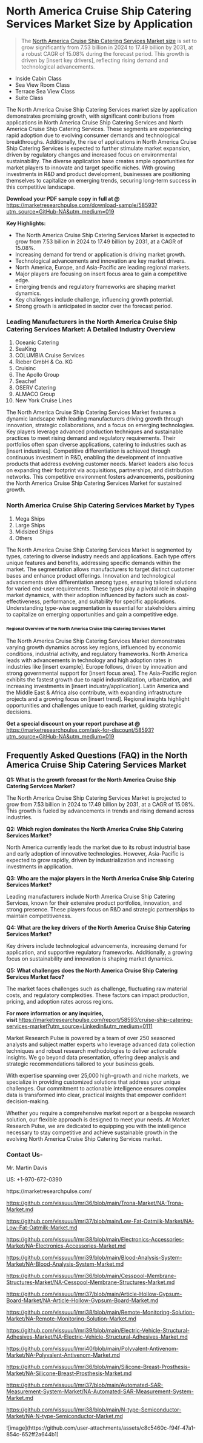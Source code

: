 <h1>North America Cruise Ship Catering Services Market&nbsp;Size by Application</h1><blockquote><p>The <a href="https://marketresearchpulse.com/download-sample/58593?utm_source=GitHub-NA&amp;utm_medium=019">North America Cruise Ship Catering Services Market size</a> is set to grow significantly from 7.53 billion in 2024 to 17.49 billion by 2031, at a robust CAGR of 15.08% during the forecast period. This growth is driven by [insert key drivers], reflecting rising demand and technological advancements.</p></blockquote><ul><li>Inside Cabin Class<li> Sea View Room Class<li> Terrace Sea View Class<li> Suite Class</li></ul><p>The North America Cruise Ship Catering Services market size by application demonstrates promising growth, with significant contributions from applications in North America Cruise Ship Catering Services and North America Cruise Ship Catering Services. These segments are experiencing rapid adoption due to evolving consumer demands and technological breakthroughs. Additionally, the rise of applications in North America Cruise Ship Catering Services is expected to further stimulate market expansion, driven by regulatory changes and increased focus on environmental sustainability. The diverse application base creates ample opportunities for market players to innovate and target specific niches. With growing investments in R&D and product development, businesses are positioning themselves to capitalize on emerging trends, securing long-term success in this competitive landscape.</p><p><strong>Download your PDF sample copy in full at @ </strong><a href="https://marketresearchpulse.com/download-sample/58593?utm_source=GitHub-NA&amp;utm_medium=019">https://marketresearchpulse.com/download-sample/58593?utm_source=GitHub-NA&amp;utm_medium=019</a></p><p><strong>Key Highlights: </strong></p><ul><li>The North America Cruise Ship Catering Services Market is expected to grow from 7.53 billion in 2024 to 17.49 billion by 2031, at a CAGR of 15.08%.</li><li>Increasing demand for trend or application is driving market growth.</li><li>Technological advancements and innovation are key market drivers.</li><li>North America, Europe, and Asia-Pacific are leading regional markets.</li><li>Major players are focusing on insert focus area to gain a competitive edge.</li><li>Emerging trends and regulatory frameworks are shaping market dynamics.</li><li>Key challenges include challenge, influencing growth potential.</li><li>Strong growth is anticipated in sector over the forecast period.</li></ul><h3>Leading Manufacturers in the North America Cruise Ship Catering Services Market: A Detailed Industry Overview</h3><ol><li>Oceanic Catering</li><li>SeaKing</li><li>COLUMBIA Cruise Services</li><li>Rieber GmbH & Co. KG</li><li>Cruisinc</li><li>The Apollo Group</li><li>Seachef</li><li>OSERV Catering</li><li>ALMACO Group</li><li>New York Cruise Lines</li></ol><div class="flex max-w-full flex-col flex-grow"><div class="min-h-8 text-message flex w-full flex-col items-end gap-2 whitespace-normal break-words [.text-message+&amp;]:mt-5" dir="auto" data-message-author-role="assistant" data-message-id="fd8432e4-4910-450d-b182-61b7bfb0a01f" data-message-model-slug="gpt-4o"><div class="flex w-full flex-col gap-1 empty:hidden first:pt-[3px]"><div class="markdown prose w-full break-words dark:prose-invert light"><p>The North America Cruise Ship Catering Services Market features a dynamic landscape with leading manufacturers driving growth through innovation, strategic collaborations, and a focus on emerging technologies. Key players leverage advanced production techniques and sustainable practices to meet rising demand and regulatory requirements. Their portfolios often span diverse applications, catering to industries such as [insert industries]. Competitive differentiation is achieved through continuous investment in R&amp;D, enabling the development of innovative products that address evolving customer needs. Market leaders also focus on expanding their footprint via acquisitions, partnerships, and distribution networks. This competitive environment fosters advancements, positioning the North America Cruise Ship Catering Services Market for sustained growth.</p></div></div></div></div><h3>North America Cruise Ship Catering Services Market by Types</h3><ol><li>Mega Ships<li> Large Ships<li> Midsized Ships<li> Others</li></ol><div class="flex max-w-full flex-col flex-grow"><div class="min-h-8 text-message flex w-full flex-col items-end gap-2 whitespace-normal break-words [.text-message+&amp;]:mt-5" dir="auto" data-message-author-role="assistant" data-message-id="084470be-0bb7-4664-bddf-5156b4f41249" data-message-model-slug="gpt-4o-mini"><div class="flex w-full flex-col gap-1 empty:hidden first:pt-[3px]"><div class="markdown prose w-full break-words dark:prose-invert light"><p>The North America Cruise Ship Catering Services Market is segmented by types, catering to diverse industry needs and applications. Each type offers unique features and benefits, addressing specific demands within the market. The segmentation allows manufacturers to target distinct customer bases and enhance product offerings. Innovation and technological advancements drive differentiation among types, ensuring tailored solutions for varied end-user requirements. These types play a pivotal role in shaping market dynamics, with their adoption influenced by factors such as cost-effectiveness, performance, and suitability for specific applications. Understanding type-wise segmentation is essential for stakeholders aiming to capitalize on emerging opportunities and gain a competitive edge.</p></div></div></div></div><h3><span style="font-size: 11px;">Regional Overview of the North America Cruise Ship Catering Services Market</span></h3><div class="flex max-w-full flex-col flex-grow"><div class="min-h-8 text-message flex w-full flex-col items-end gap-2 whitespace-normal break-words [.text-message+&amp;]:mt-5" dir="auto" data-message-author-role="assistant" data-message-id="e9038762-ce64-4e30-91c9-9bd413514231" data-message-model-slug="gpt-4o-mini"><div class="flex w-full flex-col gap-1 empty:hidden first:pt-[3px]"><div class="markdown prose w-full break-words dark:prose-invert light"><p>The North America Cruise Ship Catering Services Market demonstrates varying growth dynamics across key regions, influenced by economic conditions, industrial activity, and regulatory frameworks. North America leads with advancements in technology and high adoption rates in industries like [insert example]. Europe follows, driven by innovation and strong governmental support for [insert focus area]. The Asia-Pacific region exhibits the fastest growth due to rapid industrialization, urbanization, and increasing investments in [insert industry/application]. Latin America and the Middle East &amp; Africa also contribute, with expanding infrastructure projects and a growing focus on [insert trend]. Regional insights highlight opportunities and challenges unique to each market, guiding strategic decisions.</p></div></div></div></div><p><strong>Get a special discount on your report purchase at @ </strong><a href="https://marketresearchpulse.com/ask-for-discount/58593?utm_source=GitHub-NA&amp;utm_medium=019">https://marketresearchpulse.com/ask-for-discount/58593?utm_source=GitHub-NA&amp;utm_medium=019</a></p><h2>Frequently Asked Questions (FAQ) in the North America Cruise Ship Catering Services Market</h2><p><strong>Q1: What is the growth forecast for the North America Cruise Ship Catering Services Market?</strong></p><p>The North America Cruise Ship Catering Services Market is projected to grow from 7.53 billion in 2024 to 17.49 billion by 2031, at a CAGR of 15.08%. This growth is fueled by advancements in trends and rising demand across industries.</p><p><strong>Q2: Which region dominates the North America Cruise Ship Catering Services Market?</strong></p><p>North America currently leads the market due to its robust industrial base and early adoption of innovative technologies. However, Asia-Pacific is expected to grow rapidly, driven by industrialization and increasing investments in application.</p><p><strong>Q3: Who are the major players in the North America Cruise Ship Catering Services Market?</strong></p><p>Leading manufacturers include North America Cruise Ship Catering Services, known for their extensive product portfolios, innovation, and strong presence. These players focus on R&amp;D and strategic partnerships to maintain competitiveness.</p><p><strong>Q4: What are the key drivers of the North America Cruise Ship Catering Services Market?</strong></p><p>Key drivers include technological advancements, increasing demand for application, and supportive regulatory frameworks. Additionally, a growing focus on sustainability and innovation is shaping market dynamics.</p><p><strong>Q5: What challenges does the North America Cruise Ship Catering Services Market face?</strong></p><p>The market faces challenges such as challenge, fluctuating raw material costs, and regulatory complexities. These factors can impact production, pricing, and adoption rates across regions.</p><p><strong>For more information or any inquiries, visit&nbsp;</strong><a href="https://marketresearchpulse.com/report/58593/cruise-ship-catering-services-market?utm_source=Linkedin&utm_medium=0111">https://marketresearchpulse.com/report/58593/cruise-ship-catering-services-market?utm_source=Linkedin&utm_medium=0111</a></p><p>Market Research Pulse is powered by a team of over 250 seasoned analysts and subject matter experts who leverage advanced data collection techniques and robust research methodologies to deliver actionable insights. We go beyond data presentation, offering deep analysis and strategic recommendations tailored to your business goals.</p><p>With expertise spanning over 25,000 high-growth and niche markets, we specialize in providing customized solutions that address your unique challenges. Our commitment to actionable intelligence ensures complex data is transformed into clear, practical insights that empower confident decision-making.</p><p>Whether you require a comprehensive market report or a bespoke research solution, our flexible approach is designed to meet your needs. At Market Research Pulse, we are dedicated to equipping you with the intelligence necessary to stay competitive and achieve sustainable growth in the evolving North America Cruise Ship Catering Services market.</p><h3><strong>Contact Us-</strong></h3><p>Mr. Martin Davis</p><p>US: +1-970-672-0390</p><p>https://marketresearchpulse.com/</p><p><a href="https://github.com/vissuuu1/mri36/blob/main/Trona-Market/NA-Trona-Market.md">https://github.com/vissuuu1/mri36/blob/main/Trona-Market/NA-Trona-Market.md</a></p><p><a href="https://github.com/vissuuu1/mri37/blob/main/Low-Fat-Oatmilk-Market/NA-Low-Fat-Oatmilk-Market.md">https://github.com/vissuuu1/mri37/blob/main/Low-Fat-Oatmilk-Market/NA-Low-Fat-Oatmilk-Market.md</a></p><p><a href="https://github.com/vissuuu1/mri38/blob/main/Electronics-Accessories-Market/NA-Electronics-Accessories-Market.md">https://github.com/vissuuu1/mri38/blob/main/Electronics-Accessories-Market/NA-Electronics-Accessories-Market.md</a></p><p><a href="https://github.com/vissuuu1/mri39/blob/main/Blood-Analysis-System-Market/NA-Blood-Analysis-System-Market.md">https://github.com/vissuuu1/mri39/blob/main/Blood-Analysis-System-Market/NA-Blood-Analysis-System-Market.md</a></p><p><a href="https://github.com/vissuuu1/mri36/blob/main/Cesspool-Membrane-Structures-Market/NA-Cesspool-Membrane-Structures-Market.md">https://github.com/vissuuu1/mri36/blob/main/Cesspool-Membrane-Structures-Market/NA-Cesspool-Membrane-Structures-Market.md</a></p><p><a href="https://github.com/vissuuu1/mri37/blob/main/Article-Hollow-Gypsum-Board-Market/NA-Article-Hollow-Gypsum-Board-Market.md">https://github.com/vissuuu1/mri37/blob/main/Article-Hollow-Gypsum-Board-Market/NA-Article-Hollow-Gypsum-Board-Market.md</a></p><p><a href="https://github.com/vissuuu1/mri38/blob/main/Remote-Monitoring-Solution-Market/NA-Remote-Monitoring-Solution-Market.md">https://github.com/vissuuu1/mri38/blob/main/Remote-Monitoring-Solution-Market/NA-Remote-Monitoring-Solution-Market.md</a></p><p><a href="https://github.com/vissuuu1/mri39/blob/main/Electric-Vehicle-Structural-Adhesives-Market/NA-Electric-Vehicle-Structural-Adhesives-Market.md">https://github.com/vissuuu1/mri39/blob/main/Electric-Vehicle-Structural-Adhesives-Market/NA-Electric-Vehicle-Structural-Adhesives-Market.md</a></p><p><a href="https://github.com/vissuuu1/mri40/blob/main/Polyvalent-Antivenom-Market/NA-Polyvalent-Antivenom-Market.md">https://github.com/vissuuu1/mri40/blob/main/Polyvalent-Antivenom-Market/NA-Polyvalent-Antivenom-Market.md</a></p><p><a href="https://github.com/vissuuu1/mri36/blob/main/Silicone-Breast-Prosthesis-Market/NA-Silicone-Breast-Prosthesis-Market.md">https://github.com/vissuuu1/mri36/blob/main/Silicone-Breast-Prosthesis-Market/NA-Silicone-Breast-Prosthesis-Market.md</a></p><p><a href="https://github.com/vissuuu1/mri37/blob/main/Automated-SAR-Measurement-System-Market/NA-Automated-SAR-Measurement-System-Market.md">https://github.com/vissuuu1/mri37/blob/main/Automated-SAR-Measurement-System-Market/NA-Automated-SAR-Measurement-System-Market.md</a></p><p><a href="https://github.com/vissuuu1/mri38/blob/main/N-type-Semiconductor-Market/NA-N-type-Semiconductor-Market.md">https://github.com/vissuuu1/mri38/blob/main/N-type-Semiconductor-Market/NA-N-type-Semiconductor-Market.md</a></p>
![image](https://github.com/user-attachments/assets/c8c5460c-f94f-47a1-854c-652ff2a644b1)
